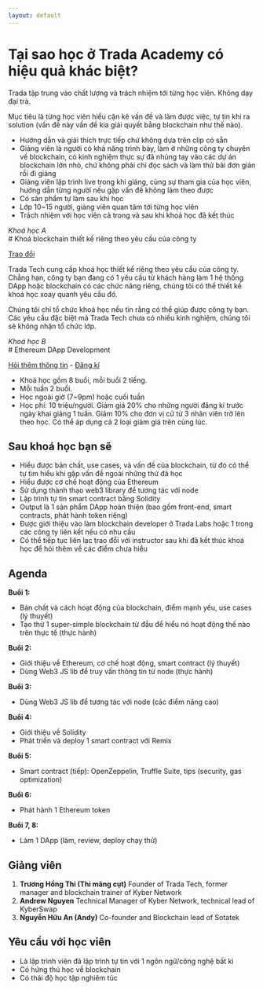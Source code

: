 ```yaml
---
layout: default
---
```


# Tại sao học ở Trada Academy có hiệu quả khác biệt?
<p> </p>

Trada tập trung vào chất lượng và trách nhiệm tới từng học viên. Không dạy đại trà.

Mục tiêu là từng học viên hiểu cặn kẽ vấn đề và làm được việc, tự tin khi ra solution (vấn đề này vấn đề kia giải quyết bằng blockchain như thế nào).

- Hướng dẫn và giải thích trực tiếp chứ không dựa trên clip có sẵn
- Giảng viên là người có khả năng trình bày, làm ở những công ty chuyên về blockchain, có kinh nghiệm thực sự đã nhúng tay vào các dự án blockchain lớn nhỏ, chứ không phải chỉ đọc sách và làm thử bài đơn giản rồi đi giảng
- Giảng viên lập trình live trong khi giảng, cùng sự tham gia của học viên, hướng dẫn từng người nếu gặp vấn đề không làm theo được
- Có sản phẩm tự làm sau khi học
- Lớp 10~15 người, giảng viên quan tâm tới từng học viên
- Trách nhiệm với học viên cả trong và sau khi khoá học đã kết thúc

<p style="margin-bottom:0"><i>Khoá học A</i></p>
# Khoá blockchain thiết kế riêng theo yêu cầu của công ty 
<p><a href="https://t.me/mangcut" target="_blank">Trao đổi</a></p>

Trada Tech cung cấp khoá học thiết kế riêng theo yêu cầu của công ty. Chẳng hạn, công ty bạn đang có 1 yêu cầu từ khách hàng làm 1 hệ thống DApp hoặc blockchain có các chức năng riêng, chúng tôi có thể thiết kế khoá học xoay quanh yêu cầu đó.

Chúng tôi chỉ tổ chức khoá học nếu tin rằng có thể giúp được công ty bạn. Các yêu cầu đặc biệt mà Trada Tech chưa có nhiều kinh nghiệm, chúng tôi sẽ không nhận tổ chức lớp.


<p style="margin-bottom:0"><i>Khoá học B</i></p>
# Ethereum DApp Development
<p><a href="https://t.me/mangcut" target="_blank">Hỏi thêm thông tin</a> - <a href="https://docs.google.com/forms/d/e/1FAIpQLSe69bVLIUWTGkTmed1p3VPIpFFee1eBPyndf_gSp65YCy4Mhg/viewform" target="_blank">Đăng kí</a></p>

- Khoá học gồm 8 buổi, mỗi buổi 2 tiếng.
- Mỗi tuần 2 buổi.
- Học ngoài giờ (7~9pm) hoặc cuối tuần
- Học phí: 10 triệu/người. Giảm giá 20% cho những người đăng kí trước ngày khai giảng 1 tuần. Giảm 10% cho đơn vị cử từ 3 nhân viên trở lên theo học. Có thể áp dụng cả 2 loại giảm giá trên cùng lúc.

## Sau khoá học bạn sẽ
- Hiểu được bản chất, use cases, và vấn đề của blockchain, từ đó có thể tự tìm hiểu khi gặp vấn đề ngoài những thứ đã học
- Hiểu được cơ chế hoạt động của Ethereum
- Sử dụng thành thạo web3 library để tương tác với node
- Lập trình tự tin smart contract bằng Solidity
- Output là 1 sản phẩm DApp hoàn thiện (bao gồm front-end, smart contracts, phát hành token riêng)
- Được giới thiệu vào làm blockchain developer ở Trada Labs hoặc 1 trong các công ty liên kết nếu có nhu cầu
- Có thể tiếp tục liên lạc trao đổi với instructor sau khi đã kết thúc khoá học để hỏi thêm về các điểm chưa hiểu

## Agenda

**Buổi 1:**
- Bản chất và cách hoạt động của blockchain, điểm mạnh yếu, use cases (lý thuyết)
- Tạo thử 1 super-simple blockchain từ đầu để hiểu nó hoạt động thế nào trên thực tế (thực hành)

**Buổi 2:**
- Giới thiệu về Ethereum, cơ chế hoạt động, smart contract (lý thuyết)
- Dùng Web3 JS lib để truy vấn thông tin từ node (thực hành)

**Buổi 3:**
- Dùng Web3 JS lib để tương tác với node (các điểm nâng cao)

**Buổi 4:**
- Giới thiệu về Solidity
- Phát triển và deploy 1 smart contract với Remix

**Buổi 5:**
- Smart contract (tiếp): OpenZeppelin, Truffle Suite, tips (security, gas optimization)

**Buổi 6:**
- Phát hành 1 Ethereum token

**Buổi 7, 8:**
- Làm 1 DApp (làm, review, deploy chạy thử)

## Giảng viên

1. **Trương Hồng Thi (Thi măng cụt)** Founder of Trada Tech, former manager and blockchain trainer of Kyber Network
2. **Andrew Nguyen** Technical Manager of Kyber Network, technical lead of KyberSwap
3. **Nguyễn Hữu An (Andy)** Co-founder and Blockchain lead of Sotatek

## Yêu cầu với học viên

- Là lập trình viên đã lập trình tự tin với 1 ngôn ngữ/công nghệ bất kì
- Có hứng thú học về blockchain
- Có thái độ học tập nghiêm túc
